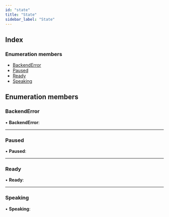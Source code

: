 ```yaml
---
id: "state"
title: "State"
sidebar_label: "State"
---
```


## Index

### Enumeration members

* [BackendError](state.md#backenderror)
* [Paused](state.md#paused)
* [Ready](state.md#ready)
* [Speaking](state.md#speaking)

## Enumeration members

###  BackendError

• **BackendError**:

___

###  Paused

• **Paused**:

___

###  Ready

• **Ready**:

___

###  Speaking

• **Speaking**:
